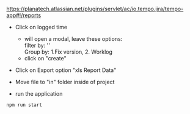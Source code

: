 https://planatech.atlassian.net/plugins/servlet/ac/io.tempo.jira/tempo-app#!/reports

- Click on logged time
    - will open a modal, leave these options:  
    filter by: ''  
    Group by: 1.Fix version, 2. Worklog  
    - click on "create"

- Click on Export option "xls Report Data"
- Move file to "in" folder inside of project
- run the application
```
npm run start
```
